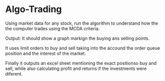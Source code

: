 # Algo-Trading
Using market data for any stock, run the algorithm to understand how the the computer trades using the MCDA criteria.

Output: It should show a graph markign the buying ans selling points.

It uses limit orders to buy and sell taking into the accound the order queue position and the interest of the market.

Finally it outputs an excel sheet mentioning the exact positionso buy and sell, while also calculating profit and returns if the investments were diferent.

